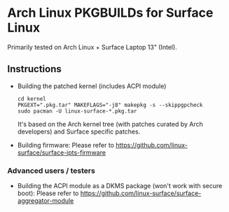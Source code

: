 # Arch Linux PKGBUILDs for Surface Linux

Primarily tested on Arch Linux + Surface Laptop 13" (Intel).

## Instructions

- Building the patched kernel (includes ACPI module)
  ```
  cd kernel
  PKGEXT=".pkg.tar" MAKEFLAGS="-j8" makepkg -s --skippgpcheck
  sudo pacman -U linux-surface-*.pkg.tar
  ```
  It's based on the Arch kernel tree (with patches curated by Arch developers) and Surface specific patches.

- Building firmware:
  Please refer to https://github.com/linux-surface/surface-ipts-firmware

### Advanced users / testers

- Building the ACPI module as a DKMS package (won't work with secure boot):
  Please refer to https://github.com/linux-surface/surface-aggregator-module

